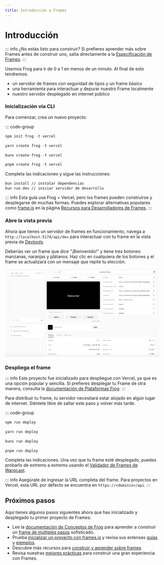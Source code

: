 ```yaml
---
title: Introducción a Frames
---
```


# Introducción

::: info ¿No estás listo para construir?
Si prefieres aprender más sobre Frames antes de construir uno, salta directamente a la [Especificación de Frames](./spec).
:::

Usemos Frog para ir de 0 a 1 en menos de un minuto. Al final de esto tendremos:

- un servidor de frames con seguridad de tipos y un frame básico
- una herramienta para interactuar y depurar nuestro Frame localmente
- nuestro servidor desplegado en internet público

### Inicialización vía CLI

Para comenzar, crea un nuevo proyecto:

::: code-group

```ts [npm]
npm init frog -t vercel
```

```ts [yarn]
yarn create frog -t vercel
```

```ts [bun]
bunx create-frog -t vercel
```

```ts [pnpm]
pnpm create frog -t vercel
```

Completa las indicaciones y sigue las instrucciones:

```
bun install // instalar dependencias
bun run dev // iniciar servidor de desarrollo
```

::: info
Esta guía usa Frog + Vercel, pero los frames pueden construirse y desplegarse de muchas formas. Puedes explorar alternativas populares como [frame.js](https://framesjs.org/) en la página [Recursos para Desarrolladores de Frames](./resources).
:::

### Abre la vista previa

Ahora que tienes un servidor de frames en funcionamiento, navega a `http://localhost:5174/api/dev` para interactuar con tu frame en la vista previa de [Devtools](https://frog.fm/concepts/devtools).

Deberías ver un frame que dice "¡Bienvenido!" y tiene tres botones: manzanas, naranjas y plátanos. Haz clic en cualquiera de los botones y el frame se actualizará con un mensaje que repite tu elección.

![Vista previa de Frog Frame](./frog_frame_preview.png)

### Despliega el frame

::: info
Este proyecto fue inicializado para despliegue con Vercel, ya que es una opción popular y sencilla. Si prefieres desplegar tu Frame de otra manera, consulta la [documentación de Plataformas Frog](https://frog.fm/platforms/bun).
:::

Para distribuir tu frame, tu servidor necesitará estar alojado en algún lugar de internet. Siéntete libre de saltar este paso y volver más tarde.

::: code-group

```ts [npm]
npm run deploy
```

```ts [yarn]
yarn run deploy
```

```ts [bun]
bunx run deploy
```

```ts [pnpm]
pnpm run deploy
```

Completa las indicaciones. Una vez que tu frame esté desplegado, puedes probarlo de extremo a extremo usando el [Validador de Frames de Warpcast](https://warpcast.com/~/developers/frames-legacy).

::: info
Asegúrate de ingresar la URL completa del frame. Para proyectos en Vercel, esta URL por defecto se encuentra en `https://<dominio>/api`.
:::

## Próximos pasos

Aquí tienes algunos pasos siguientes ahora que has inicializado y desplegado tu primer proyecto de Frames:

- Lee la [documentación de Conceptos de Frog](https://frog.fm/concepts/overview) para aprender a construir un [frame de múltiples pasos](https://frog.fm/concepts/routing) sofisticado.
- Prueba [inicializar un proyecto con frames.js](https://framesjs.org/guides/create-frame) y revisa sus extensas [guías](https://framesjs.org/guides/create-frame) y [ejemplos](https://framesjs.org/examples/basic).
- Descubre más recursos para [construir y aprender sobre frames](./resources).
- Revisa nuestras [mejores prácticas](./best-practices) para construir una gran experiencia con Frames.
